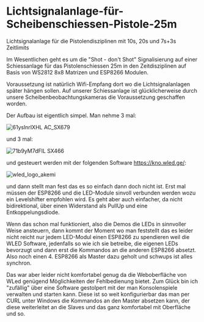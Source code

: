 # Lichtsignalanlage-für-Scheibenschiessen-Pistole-25m
Lichtsignalanlage für die Pistolendisziplinen mit 10s, 20s und 7s+3s Zeitlimits

Im Wesentlichen geht es um die "Shot - don't Shot" Signalisierung auf einer Schiessanlage für das Pistolenschiessen 25m in den Zeitdisziplinen auf Basis von WS2812 8x8 Matrizen und ESP8266  Modulen. 

Voraussetzung ist natürlich Wifi-Empfang dort wo die Lichtsignalanlagen später hängen sollen. Auf unserer Schiessanlage ist glücklicherweise durch unsere Scheibenbeobachtungskameras die Voraussetzung geschaffen worden. 

Der Aufbau ist eigentlich simpel. Man nehme 3 mal:

![61yslnrIXHL _AC_SX679_](https://user-images.githubusercontent.com/55184135/228845679-b304f9ec-1f6e-494a-8403-c07c6895bfc9.jpg)


und 3 mal:

![71b9yM7dFlL _SX466_](https://user-images.githubusercontent.com/55184135/228845776-24f1171e-391e-4980-8c2d-bed19e2b098e.jpg)


und gesteuert werden mit der folgenden Software https://kno.wled.ge/:

![wled_logo_akemi](https://user-images.githubusercontent.com/55184135/228845879-2eab03f3-c0b2-4ce9-9be2-73b232b241f3.png)

und dann stellt man fest das es so einfach dann doch nicht ist. Erst mal müssen der ESP8266 und die LED-Module sinvoll verbunden werden wozu ein Levelshifter empfohlen wird. Es geht aber auch einfacher, da nicht bidirektional, über einen Widerstand als PullUp und eine Entkoppelungsdiode.

Wenn das schon mal funktioniert, also die Demos die LEDs in sinnvoller Weise ansteuern, dann kommt der Moment wo man feststellt das es leider nicht reicht nur jedem LED-Modul einen ESP8266 zu spendieren weil die WLED Software, jedenfalls so wie ich sie betreibe, die eigenen LEDs bevorzugt und dann erst die Kommandos an die anderen ESP8266 absetzt. Also noch einen 4. ESP8266 als Master dazu geholt und schwups ist alles synchron.

Das war aber leider nicht komfortabel genug da die Weboberfläche von WLed genügend Möglichkeiten der Fehlbedienung bietet. Zum Glück bin ich "zufällig" über eine Software gestolpert mit der man Konsolenspiele verwalten und starten kann. Diese ist so weit konfigurierbar das man per CURL unter Windows die Kommandos an den Master absetzen kann, der diese weiterleitet an die Slaves und das ganz komfortabel mit Oberfläche und so.
